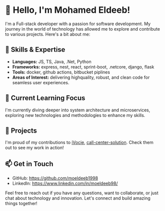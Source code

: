 # 👋 Hello, I'm Mohamed Eldeeb!

I'm a Full-stack developer with a passion for software development. My journey in the world of technology has allowed me to explore and contribute to various projects. Here's a bit about me:

## 🔧 Skills & Expertise
- **Languages:** JS, TS, Java, .Net, Python
- **Frameworks:** express, nest, react, sprint-boot, .netcore, django, flask
- **Tools:** docker, github actions, bitbucket piplines
- **Areas of Interest:** delivering highquality, robust, and clean code for seamless user experiences.

## 🌱 Current Learning Focus
I'm currently diving deeper into system architecture and microservices, exploring new technologies and methodologies to enhance my skills.

## 🚀 Projects
I'm proud of my contributions to [iVocie](https://intella-voice.com/), [call-center-solution](https://super.tamkeen.intella.me/auth/login). Check them out to see my work in action!

## 📫 Get in Touch
- GitHub: https://github.com/moeldeeb1998
- LinkedIn: https://www.linkedin.com/in/moeldeeb98/

Feel free to reach out if you have any questions, want to collaborate, or just chat about technology and innovation. Let's connect and build amazing things together!
